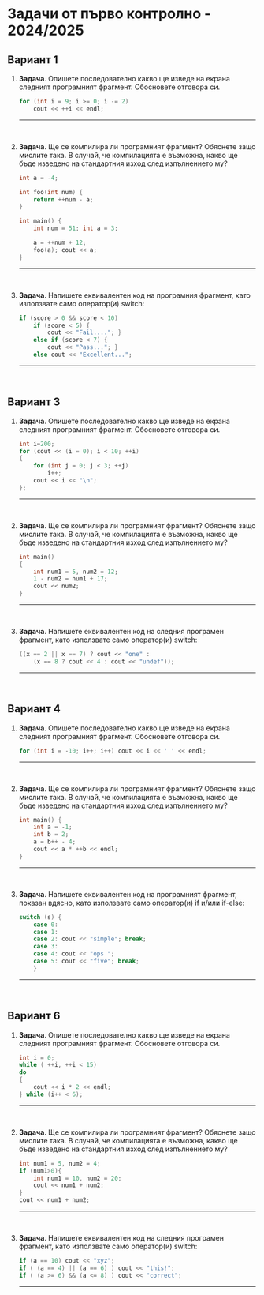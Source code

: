 # Задачи от първо контролно - 2024/2025

## Вариант 1

1. **Задача**. Опишете последователно какво ще изведе на екрана следният програмният фрагмент. Обосновете отговора си.

    ```cpp
    for (int i = 9; i >= 0; i -= 2)
        cout << ++i << endl;
    ```

    ***

<br>

2. **Задача**. Ще се компилира ли програмният фрагмент? Обяснете защо мислите така. В случай, че компилацията е възможна, какво ще бъде изведено на стандартния изход след изпълнението му?

    ```cpp
    int а = -4;

    int foo(int num) {
        return ++num - a;
    }

    int main() {
        int num = 51; int a = 3;

        a = ++num + 12;
        foo(a); cout << a;
    }
    ```

    ***

<br>

3. **Задача**. Напишете еквивалентен код на програмния фрагмент, като използвате само оператор(и) switch:

    ```cpp
    if (score > 0 && score < 10)
        if (score < 5) {
            cout << "Fail...."; }
        else if (score < 7) {
            cout << "Pass..."; }
        else cout << "Excellent...";
    ```

    ***

<br>

## Вариант 3

1. **Задача**. Опишете последователно какво ще изведе на екрана следният програмният фрагмент. Обосновете отговора си.

    ```cpp
    int i=200;
    for (cout << (i = 0); i < 10; ++i)
    {
        for (int j = 0; j < 3; ++j)
            i++;
        cout << i << "\n";
    };
    ```

    ***

<br>

2. **Задача**. Ще се компилира ли програмният фрагмент? Обяснете защо мислите така. В случай, че компилацията е възможна, какво ще бъде изведено на стандартния изход след изпълнението му?

    ```cpp
    int main()
    {
        int num1 = 5, num2 = 12;
        1 - num2 = num1 + 17;
        cout << num2;
    }
    ```

    ***

<br>

3. **Задача**. Напишете еквивалентен код на следния програмен фрагмент, като използвате само оператор(и) switch:

    ```cpp
    ((x == 2 || x == 7) ? cout << "one" :
        (x == 8 ? cout << 4 : cout << "undef"));
    ```

    ***

<br>

## Вариант 4

1. **Задача**. Опишете последователно какво ще изведе на екрана следният програмният фрагмент. Обосновете отговора си.

    ```cpp
    for (int i = -10; i++; i++) cout << i << ' ' << endl;
    ```

    ***

<br>

2. **Задача**. Ще се компилира ли програмният фрагмент? Обяснете защо мислите така. В случай, че компилацията е възможна, какво ще бъде изведено на стандартния изход след изпълнението му?

    ```cpp
    int main() {
        int a = -1;
        int b = 2;
        a = b++ - 4;
        cout << a * ++b << endl;
    }
    ```

    ***

<br>

3. **Задача**. Напишете еквивалентен код на програмният фрагмент, показан вдясно, като използвате само оператор(и) if и/или if-else:

    ```cpp
    switch (s) {
        case 0:
        case 1:
        case 2: cout << "simple"; break;
        case 3:
        case 4: cout << "ops ";
        case 5: cout << "five"; break;
        }
    ```

    ***

<br>

## Вариант 6

1. **Задача**. Опишете последователно какво ще изведе на екрана следният програмният фрагмент. Обосновете отговора си.

    ```cpp
    int i = 0;
    while ( ++i, ++i < 15)
    do
    {
        cout << i * 2 << endl;
    } while (i++ < 6);
    ```

    ***

<br>

2. **Задача**. Ще се компилира ли програмният фрагмент? Обяснете защо мислите така. В случай, че компилацията е възможна, какво ще бъде изведено на стандартния изход след изпълнението му?

    ```cpp
    int num1 = 5, num2 = 4;
    if (num1>0){
        int num1 = 10, num2 = 20;
        cout << num1 + num2;
    }
    cout << num1 + num2;
    ```

    ***

<br>

3. **Задача**. Напишете еквивалентен код на следния програмен фрагмент, като използвате само оператор(и) switch:

    ```cpp
    if (a == 10) cout << "xyz";
    if ( (a == 4) || (a == 6) ) cout << "this!";
    if ( (a >= 6) && (a <= 8) ) cout << "correct";
    ```

    ***

<br>
